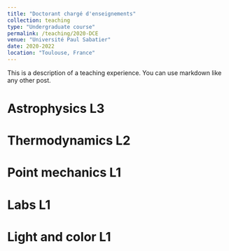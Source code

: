 ```yaml
---
title: "Doctorant chargé d'enseignements"
collection: teaching
type: "Undergraduate course"
permalink: /teaching/2020-DCE
venue: "Université Paul Sabatier"
date: 2020-2022
location: "Toulouse, France"
---
```


This is a description of a teaching experience. You can use markdown like any other post.

Astrophysics L3
======

Thermodynamics L2
======

Point mechanics L1
======

Labs L1
======

Light and color L1
======